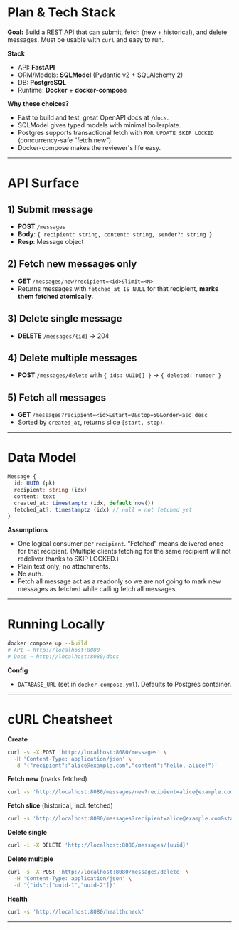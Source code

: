 # Plan & Tech Stack

**Goal:** Build a REST API that can submit, fetch (new + historical), and delete messages. Must be usable with `curl` and easy to run.

**Stack**
- API: **FastAPI**
- ORM/Models: **SQLModel** (Pydantic v2 + SQLAlchemy 2)
- DB: **PostgreSQL**
- Runtime: **Docker** + **docker-compose**

**Why these choices?**
- Fast to build and test, great OpenAPI docs at `/docs`.
- SQLModel gives typed models with minimal boilerplate.
- Postgres supports transactional fetch with `FOR UPDATE SKIP LOCKED` (concurrency-safe “fetch new”).
- Docker-compose makes the reviewer's life easy.

---

# API Surface

## 1) Submit message
- **POST** `/messages`
- **Body**: `{ recipient: string, content: string, sender?: string }`
- **Resp**: Message object

## 2) Fetch new messages only
- **GET** `/messages/new?recipient=<id>&limit=<N>`
- Returns messages with `fetched_at IS NULL` for that recipient, **marks them fetched atomically**.

## 3) Delete single message
- **DELETE** `/messages/{id}` → 204

## 4) Delete multiple messages
- **POST** `/messages/delete` with `{ ids: UUID[] }` → `{ deleted: number }`

## 5) Fetch all messages
- **GET** `/messages?recipient=<id>&start=0&stop=50&order=asc|desc`
- Sorted by `created_at`, returns slice `[start, stop)`.

---

# Data Model

```ts
Message {
  id: UUID (pk)
  recipient: string (idx)
  content: text
  created_at: timestamptz (idx, default now())
  fetched_at?: timestamptz (idx) // null = not fetched yet
}
```

**Assumptions**
- One logical consumer per `recipient`. “Fetched” means delivered once for that recipient. (Multiple clients fetching for the same recipient will not redeliver thanks to SKIP LOCKED.)
- Plain text only; no attachments.
- No auth.
- Fetch all message act as a readonly so we are not going to mark new messages as fetched while calling fetch all messages

---

# Running Locally

```bash
docker compose up --build
# API → http://localhost:8080
# Docs → http://localhost:8080/docs
```

**Config**
- `DATABASE_URL` (set in `docker-compose.yml`). Defaults to Postgres container.

---

# cURL Cheatsheet

**Create**
```bash
curl -s -X POST 'http://localhost:8080/messages' \
  -H 'Content-Type: application/json' \
  -d '{"recipient":"alice@example.com","content":"hello, alice!"}'
```

**Fetch new** (marks fetched)
```bash
curl -s 'http://localhost:8080/messages/new?recipient=alice@example.com&limit=100'
```

**Fetch slice** (historical, incl. fetched)
```bash
curl -s 'http://localhost:8080/messages?recipient=alice@example.com&start=0&stop=50&order=asc'
```

**Delete single**
```bash
curl -i -X DELETE 'http://localhost:8080/messages/{uuid}'
```

**Delete multiple**
```bash
curl -s -X POST 'http://localhost:8080/messages/delete' \
  -H 'Content-Type: application/json' \
  -d '{"ids":["uuid-1","uuid-2"]}'
```

**Health**
```bash
curl -s 'http://localhost:8080/healthcheck'
```

---
